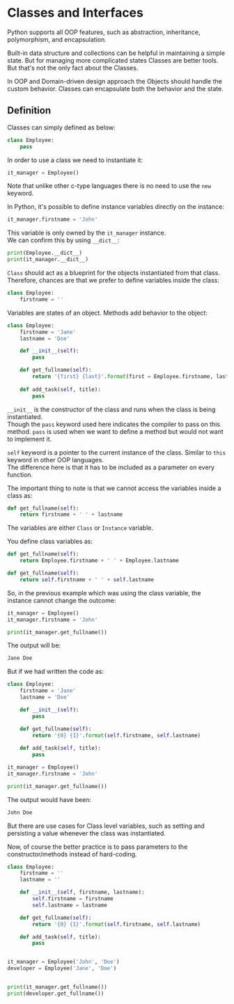 # Classes and Interfaces

Python supports all OOP features, such as abstraction, inheritance, polymorphism, and encapsulation.

Built-in data structure and collections can be helpful in maintaining a simple state. But for managing more complicated states Classes are better tools. But that's not the only fact about the Classes.

In OOP and Domain-driven design approach the Objects should handle the custom behavior. Classes can encapsulate both the behavior and the state.

## Definition

Classes can simply defined as below:

```py
class Employee:
    pass
```

In order to use a class we need to instantiate it:

```py
it_manager = Employee()
```

Note that unlike other c-type languages there is no need to use the ```new``` keyword.

In Python, it's possible to define instance variables directly on the instance:

```py
it_manager.firstname = 'John'
```

This variable is only owned by the ```it_manager``` instance. <br>
We can confirm this by using ```__dict__```:

```py
print(Employee.__dict__)
print(it_manager.__dict__)
```

```Class``` should act as a blueprint for the objects instantiated from that class.
Therefore, chances are that we prefer to define variables inside the class:

```py
class Employee:
    firstname = ''
```

Variables are states of an object. Methods add behavior to the object:

```py
class Employee:
    firstname = 'Jane'
    lastname = 'Doe'

    def __init__(self):
        pass

    def get_fullname(self):
        return '{first} {last}'.format(first = Employee.firstname, last = Employee.lastname)
    
    def add_task(self, title):
        pass
```

```__init__``` is the constructor of the class and runs when the class is being instantiated. <br>
Though the ```pass``` keyword used here indicates the compiler to pass on this method. ```pass``` is used when we want to define a method but would not want to implement it.

```self``` keyword is a pointer to the current instance of the class. Similar to ```this``` keyword in other OOP languages.<br>
The difference here is that it has to be included as a parameter on every function.

The important thing to note is that we cannot access the variables inside a class as:

```py
def get_fullname(self):
    return firstname + ' ' + lastname
```

The variables are either ```Class``` or ```Instance``` variable.

You define class variables as:

```py
def get_fullname(self):
    return Employee.firstname + ' ' + Employee.lastname
```

```py
def get_fullname(self):
    return self.firstname + ' ' + self.lastname
```

So, in the previous example which was using the class variable, the instance cannot change the outcome:

```py
it_manager = Employee()
it_manager.firstname = 'John'

print(it_manager.get_fullname())
```

The output will be:

```bash
Jane Doe
```

But if we had written the code as:

```py
class Employee:
    firstname = 'Jane'
    lastname = 'Doe'

    def __init__(self):
        pass

    def get_fullname(self):
        return '{0} {1}'.format(self.firstname, self.lastname)
    
    def add_task(self, title):
        pass

it_manager = Employee()
it_manager.firstname = 'John'

print(it_manager.get_fullname())
```

The output would have been:

```bash
John Doe
```

But there are use cases for Class level variables, such as setting and persisting a value whenever the class was instantiated.

Now, of course the better practice is to pass parameters to the constructor/methods instead of hard-coding.

```py
class Employee:
    firstname = ''
    lastname = ''

    def __init__(self, firstname, lastname):
        self.firstname = firstname
        self.lastname = lastname

    def get_fullname(self):
        return '{0} {1}'.format(self.firstname, self.lastname)

    def add_task(self, title):
        pass


it_manager = Employee('John', 'Doe')
developer = Employee('Jane', 'Doe')


print(it_manager.get_fullname())
print(developer.get_fullname())
```



<!-- ## Inheritance

Inheritance definition in Python is also a bit different from the other C-type OOP languages. Rather then extending a Base class, the derived class will receive the Base as a parameter of the class definition.

```py

``` -->

<!-- Another difference that should be kept in mind about ```self``` in Python is that it always points to the current object even when calling a method on the base class. Whereas in other OOP languages, the base class variables shadows the derived class.    -->